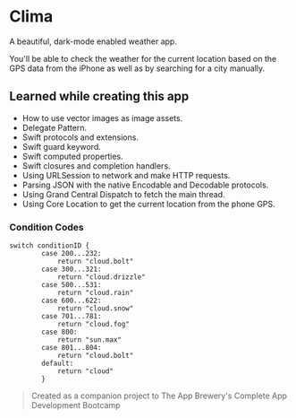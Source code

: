 #  Clima
A beautiful, dark-mode enabled weather app. 

You'll be able to check the weather for the current location based on the GPS data from the iPhone as well as by searching for a city manually. 

## Learned while creating this app

* How to use vector images as image assets.
* Delegate Pattern.
* Swift protocols and extensions.
* Swift guard keyword.
* Swift computed properties.
* Swift closures and completion handlers.
* Using URLSession to network and make HTTP requests.
* Parsing JSON with the native Encodable and Decodable protocols.
* Using Grand Central Dispatch to fetch the main thread.
* Using Core Location to get the current location from the phone GPS.

### Condition Codes

```
switch conditionID {
        case 200...232:
            return "cloud.bolt"
        case 300...321:
            return "cloud.drizzle"
        case 500...531:
            return "cloud.rain"
        case 600...622:
            return "cloud.snow"
        case 701...781:
            return "cloud.fog"
        case 800:
            return "sun.max"
        case 801...804:
            return "cloud.bolt"
        default:
            return "cloud"
        }
```

>Created as a companion project to The App Brewery's Complete App Development Bootcamp
